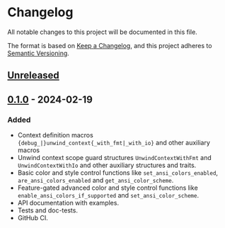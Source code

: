 # Changelog
All notable changes to this project will be documented in this file.

The format is based on [Keep a Changelog](https://keepachangelog.com/en/1.0.0/),
and this project adheres to [Semantic Versioning](https://semver.org/spec/v2.0.0.html).

## [Unreleased]

## [0.1.0] - 2024-02-19
### Added
- Context definition macros `{debug_|}unwind_context{_with_fmt|_with_io}` and other auxiliary macros
- Unwind context scope guard structures `UnwindContextWithFmt` and `UnwindContextWithIo` and other auxiliary structures and traits.
- Basic color and style control functions like `set_ansi_colors_enabled`, `are_ansi_colors_enabled` and `get_ansi_color_scheme`.
- Feature-gated advanced color and style control functions like `enable_ansi_colors_if_supported` and `set_ansi_color_scheme`.
- API documentation with examples.
- Tests and doc-tests.
- GitHub CI.

[Unreleased]: https://github.com/zheland/unwind-context/compare/v0.1.0...HEAD
[0.1.0]: https://github.com/zheland/unwind-context/compare/v0.0.0...v0.1.0
